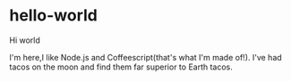 # hello-world

Hi world

I'm here,I like Node.js and Coffeescript(that's what I'm made of!).
I've had tacos on the moon and find them far superior to Earth tacos.


